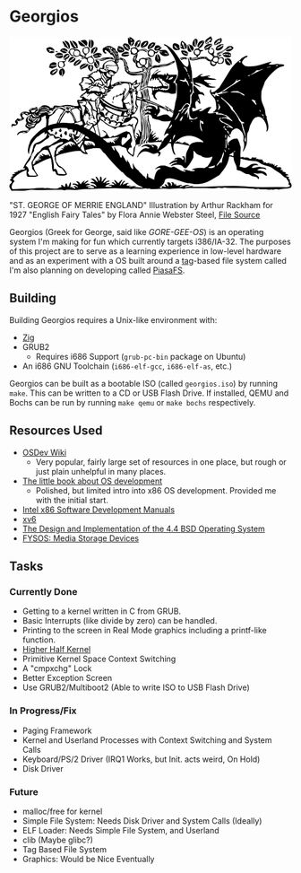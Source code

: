 # Georgios

![Saint George and the Dragon](misc/george_and_dragon.png)

"ST. GEORGE OF MERRIE ENGLAND" Illustration by Arthur Rackham for 1927 "English
Fairy Tales" by Flora Annie Webster Steel, [File
Source](http://www.publicdomainfiles.com/show_file.php?id=13550814618613)

Georgios (Greek for George, said like *GORE-GEE-OS*) is an operating system I'm
making for fun which currently targets i386/IA-32. The purposes of this project
are to serve as a learning experience in low-level hardware and as an
experiment with a OS built around a
[tag](https://en.wikipedia.org/wiki/Tag_\(metadata\))-based file system called
I'm also planning on developing called [PiasaFS](docs/piasafs.md).

## Building

Building Georgios requires a Unix-like environment with:
- [Zig](https://ziglang.org/)
- GRUB2
  - Requires i686 Support (`grub-pc-bin` package on Ubuntu)
- An i686 GNU Toolchain (`i686-elf-gcc`, `i686-elf-as`, etc.)

Georgios can be built as a bootable ISO (called `georgios.iso`) by running
`make`. This can be written to a CD or USB Flash Drive. If installed, QEMU and
Bochs can be run by running `make qemu` or `make bochs` respectively.

## Resources Used

- [OSDev Wiki](http://wiki.osdev.org/)
    - Very popular, fairly large set of resources in one place, but rough
      or just plain unhelpful in many places.
- [The little book about OS development](https://littleosbook.github.io/)
    - Polished, but limited intro into x86 OS development. Provided me with
      the initial start.
- [Intel x86 Software Development Manuals](https://software.intel.com/en-us/articles/intel-sdm)
- [xv6](https://github.com/mit-pdos/xv6-public)
- [The Design and Implementation of the 4.4 BSD Operating System](https://www.amazon.com/Implementation-Operating-paperback-Addison-wesley-Systems/dp/0132317923)
- [FYSOS: Media Storage Devices](https://www.amazon.com/dp/1514111888/)

## Tasks

### Currently Done

- Getting to a kernel written in C from GRUB.
- Basic Interrupts (like divide by zero) can be handled.
- Printing to the screen in Real Mode graphics including a printf-like
  function.
- [Higher Half Kernel](http://wiki.osdev.org/Higher\_Half\_Kernel)
- Primitive Kernel Space Context Switching
- A "cmpxchg" Lock
- Better Exception Screen
- Use GRUB2/Multiboot2 (Able to write ISO to USB Flash Drive)

### In Progress/Fix

- Paging Framework
- Kernel and Userland Processes with Context Switching and System Calls
- Keyboard/PS/2 Driver (IRQ1 Works, but Init. acts weird, On Hold)
- Disk Driver

### Future

- malloc/free for kernel
- Simple File System: Needs Disk Driver and System Calls (Ideally)
- ELF Loader: Needs Simple File System, and Userland
- clib (Maybe glibc?)
- Tag Based File System
- Graphics: Would be Nice Eventually

